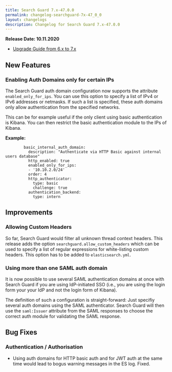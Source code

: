 ```yaml
---
title: Search Guard 7.x-47.0.0
permalink: changelog-searchguard-7x-47_0_0
layout: changelogs
description: Changelog for Search Guard 7.x-47.0.0
---
```

<!--- Copyright 2020 floragunn GmbH -->

**Release Date: 10.11.2020**

* [Upgrade Guide from 6.x to 7.x](../_docs_installation/installation_upgrading_6_7.md)

## New Features



### Enabling Auth Domains only for certain IPs

The Search Guard auth domain configuration now supports the attribute `enabled_only_for_ips`. You can use this option to specify a list of IPv4 or IPv6 addresses or netmasks. If such a list is specified, these auth domains only allow authentication from the specified networks.

This can be for example useful if the only client using basic authentication is Kibana. You can then restrict the basic authentication module to the IPs of Kibana. 

**Example:**

```
        basic_internal_auth_domain: 
          description: "Authenticate via HTTP Basic against internal users database"
          http_enabled: true
          enabled_only_for_ips:
          - '10.10.2.0/24' 
          order: 4
          http_authenticator:
            type: basic
            challenge: true
          authentication_backend:
            type: intern
```


## Improvements



### Allowing Custom Headers

So far, Search Guard would filter all unknown thread context headers. This release adds the option `searchguard.allow_custom_headers` which can be used to specify a list of regular expressions for white-listing custom headers. This option has to be added to `elasticsearch.yml`. 


### Using more than one SAML auth domain

It is now possible to use several SAML authentication domains at once with Search Guard if you are using IdP-initiated SSO (i.e., you are using the login form your your IdP and not the login form of Kibana).

The definition of such a configuration is straight-forward: Just specifiy several auth domains using the SAML authenticator. Search Guard will then use the `saml:Issuer` attribute from the SAML responses to choose the correct auth module for validating the SAML response.


## Bug Fixes



### Authentication / Authorisation

* Using auth domains for HTTP basic auth and for JWT auth at the same time would lead to bogus warning messages in the ES log. Fixed.
<p />


